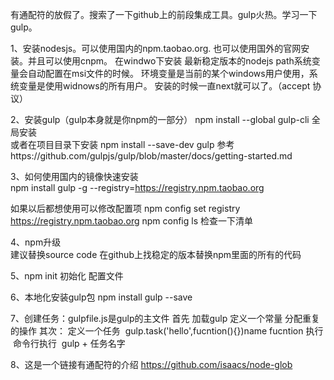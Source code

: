 有通配符的放假了。搜索了一下github上的前段集成工具。gulp火热。学习一下gulp。


1、安装nodesjs。可以使用国内的npm.taobao.org. 也可以使用国外的官网安装。并且可以使用cnpm。
在windwo下安装 最新稳定版本的nodejs path系统变量会自动配置在msi文件的时候。
环境变量是当前的某个windows用户使用，系统变量是使用widnows的所有用户。
安装的时候一直next就可以了。（accept 协议）



2、安装gulp（gulp本身就是你npm的一部分）
npm install --global gulp-cli 全局安装  
或者在项目目录下安装 npm install --save-dev gulp
参考https://github.com/gulpjs/gulp/blob/master/docs/getting-started.md


3、如何使用国内的镜像快速安装  
npm install gulp -g --registry=https://registry.npm.taobao.org  

如果以后都想使用可以修改配置项
npm config set  registry https://registry.npm.taobao.org
npm config ls 检查一下清单


4、npm升级  
建议替换source code    在github上找稳定的版本替换npm里面的所有的代码

5、npm init 初始化 配置文件

6、本地化安装gulp包 npm install gulp --save


7、创建任务：gulpfile.js是gulp的主文件
首先 加载gulp 定义一个常量
分配重复的操作
其次： 定义一个任务  gulp.task('hello',fucntion(){})name fucntion
执行  命令行执行  gulp + 任务名字


8、这是一个链接有通配符的介绍
https://github.com/isaacs/node-glob
